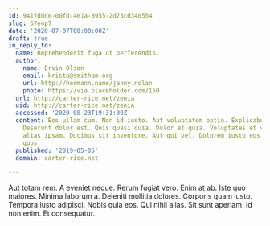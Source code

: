 ```yaml
---
id: 9417ddde-00fd-4e1a-8955-2d73cd340554
slug: 67e4p7
date: '2020-07-07T00:00:00Z'
draft: true
in_reply_to:
  name: Reprehenderit fuga ut perferendis.
  author:
    name: Ervin Olson
    email: krista@smitham.org
    url: http://hermann.name/jenny.nolan
    photo: https://via.placeholder.com/150
  url: http://carter-rice.net/zenia
  uid: http://carter-rice.net/zenia
  accessed: '2020-08-23T19:31:30Z'
  content: Eos ullam cum. Non id iusto. Aut voluptatem optio. Explicabo dolor aut.
    Deserunt dolor est. Quis quasi quia. Dolor et quia. Voluptates et veritatis. Saepe
    alias ipsam. Ducimus sit inventore. Aut qui vel. Dolorem iusto eos. Sapiente consequuntur
    quos.
  published: '2019-05-05'
  domain: carter-rice.net

---
```


Aut totam rem. A eveniet neque. Rerum fugiat vero. Enim at ab. Iste quo maiores. Minima laborum a. Deleniti mollitia dolores. Corporis quam iusto. Tempora iusto adipisci. Nobis quia eos. Qui nihil alias. Sit sunt aperiam. Id non enim. Et consequatur.
